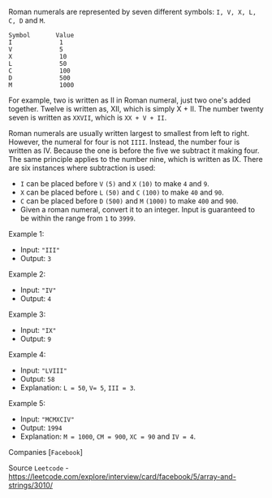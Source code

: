 Roman numerals are represented by seven different symbols: `I, V, X, L, C, D` and `M`.

```
Symbol       Value
I             1
V             5
X             10
L             50
C             100
D             500
M             1000
```

For example, two is written as II in Roman numeral, just two one's added together. Twelve is written as, XII, which is simply X + II. The number twenty seven is written as `XXVII`, which is `XX + V + II`.

Roman numerals are usually written largest to smallest from left to right. However, the numeral for four is not `IIII`. Instead, the number four is written as IV. Because the one is before the five we subtract it making four. The same principle applies to the number nine, which is written as IX. There are six instances where subtraction is used:

- `I` can be placed before `V` `(5)` and `X` `(10)` to make `4` and `9`. 
- `X` can be placed before `L` `(50)` and `C` `(100)` to make `40` and `90`. 
- `C` can be placed before `D` `(500)` and `M` `(1000)` to make `400` and `900`.
- Given a roman numeral, convert it to an integer. Input is guaranteed to be within the range from `1` to `3999`.

Example 1:

- Input: `"III"`
- Output: `3`

Example 2:

- Input: `"IV"`
- Output: `4`

Example 3:

- Input: `"IX"`
- Output: `9`

Example 4:

- Input: `"LVIII"`
- Output: `58`
- Explanation: `L = 50`, `V= 5`, `III = 3`.

Example 5:

- Input: `"MCMXCIV"`
- Output: `1994`
- Explanation: `M = 1000`, `CM = 900`, `XC = 90` and `IV = 4`.

Companies [`Facebook`]

Source `Leetcode` - https://leetcode.com/explore/interview/card/facebook/5/array-and-strings/3010/